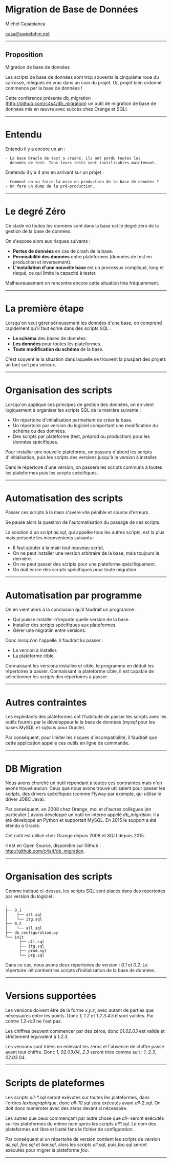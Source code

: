 
Migration de Base de Données
============================

Michel Casabianca

casa@sweetohm.net

---
Proposition
-----------

Migration de base de données

Les scripts de base de données sont trop souvents la cinquième roue du carrosse, relégués en vrac dans un coin du projet. Or, projet bien ordonné commence par la base de données !

Cette conférence présente db_migration (http://github.com/c4s4/db_migration) un outil de migration de base de données mis en œuvre avec succès chez Orange et SQLI.

---
# Entendu

Entendu il y a encore un an :

    - La base Oracle de test a crashé, ils ont perdu toutes les
      données de test. Tous leurs tests sont inutilisables maintenant.

Enetendu il y a 4 ans en arrivant sur un projet :

    - Comment on va faire la mise en production de la base de données ?
    - On fera un dump de la pré-production.

---
# Le degré Zéro

Ce stade où toutes les données sont dans la base est le degré zéro de la gestion de la base de données.

On s'expose alors aux risques suivants :

- **Pertes de données** en cas de crash de la base.
- **Perméabilité des données** entre plateformes (données de test en production et inversement).
- **L'installation d'une nouvelle base** est un processus compliqué, long et risqué, ce qui limite la capacité à tester.

Malheureusement on rencontre encore cette situation très fréquemment.

---
# La première étape

Lorsqu'on veut gérer sérieusement les données d'une base, on comprend rapidement qu'il faut écrire dans des scripts SQL :

- **Le schéma** des bases de données.
- **Les données** pour toutes les plateformes.
- **Toute modification du schéma** de la base.

C'est souvent le la situation dans laquelle se trouvent la pluspart des projets un tant soit peu sérieux.

---
# Organisation des scripts

Lorsqu'on applique ces principes de gestion des données, on en vient logiquement à organiser les scripts SQL de la manière suivante :

- Un répertoire d'initialisation permettant de créer la base.
- Un répertoire par version du logiciel comportant une modification du schéma ou des données.
- Des scripts par plateforme (test, préprod ou production) pour les données spécifiques.

Pour installer une nouvelle plateforme, on passera d'abord les scripts d'initialisation, puis les scripts des versions jusqu'à la version à installer.

Dans le répertoire d'une version, on passera les scripts communs à toutes les plateformes puis les scripts spécifiques.

---
# Automatisation des scripts

Passer ces scripts à la main s'avère vite pénible et source d'erreurs.

Se pause alors la question de l'automatisation du passage de ces scripts.

La solution d'un script *all.sql*, qui appelke tous les autres scripts, est la plus mais présente les inconvénients suivants :

- Il faut ajouter à la main tout nouveau script.
- On ne peut installer une version arbitraire de la base, mais toujours la dernière.
- On ne peut passer des scripts pour une plateforme spécifiquement.
- On doit écrire des scripts spécifiques pour toute migration.

---
# Automatisation par programme

On en vient alors à la conclusion qu'il faudrait un programme :

- Qui puisse installer n'importe quelle version de la base.
- Installer des scripts spécifiques aux plateformes.
- Gérer une migratiin entre versions.

Donc lorsqu'on l'appelle, il faudrait lui passer :

- La version à installer.
- La plateforme cible.

Connaissant les versions installée et cible, le programme en déduit les répertoires à passer. Connaissant la plateforme cible, il est capable de sélectionner les scripts des répertoires à passer.

---
# Autres contraintes

Les exploitants des plateformes ont l'habitude de passer les scripts avec les outils fournis par le développeur le la base de données (*mysql* pour les bases MySQL et *sqlplus* pour Oracle).

Par conséquent, pour limiter les risques d'incompatibilité, il faudrait que cette application appelle ces outils en ligne de commande.

---
# DB Migration

Nous avons cherché un outil répondant à toutes ces contraintes mais n'en avons trouvé aucun. Ceux que nous avons trouvé utilisaient pour passer les scripts, des drivers spécifiques (comme Flyway par exemple, qui utilise le driver JDBC Java).

Par conséquent, en 2008 chez Orange, moi et d'autres collègues (en particulier ) avons développé un outil en interne appelé *db_migration*. Il a été développé en Python et supportait MySQL. En 2015 le support a été étendu à Oracle.

Cet outil est utilisé chez Orange depuis 2008 et SQLI depuis 2015.

Il est en Open Source, disponible sur Github : <http://github.com/c4s4/db_migration>.

---
# Organisation des scripts

Comme indiqué ci-dessus, les scripts SQL sont placés dans des répertoires par version du logiciel :

    .
    ├── 0.1
    │    ├── all.sql
    │    └── itg.sql
    ├── 0.2
    │    └── all.sql
    ├── db_configuration.py
    └── init
          ├── all.sql
          ├── itg.sql
          ├── prod.sql
          └── prp.sql

Dans ce cas, nous avons deux répertoires de version : *0.1* et *0.2*. Le répertoire init contient les scripts d'initialisation de la base de données.

---
# Versions supportées

Les versions doivent être de la forme *x.y.z*, avec autant de parties que nécessaires entre les points. Donc *1*, *1.2* et *1.2.3.4.5.6* sont valides. Par contre *1.2-rc3* ne l'est pas.

Les chiffres peuvent commencer par des zéros, donc *01.02.03* est valide et strictement équivalent à *1.2.3*.

Les versions sont triées en enlevant les zéros et l'absence de chiffre passe avant tout chiffre. Donc *1*, *02.03.04*, *2.3* seront triés comme suit : *1*, *2.3*, *02.03.04*.

---
# Scripts de plateformes

Les scripts *all-\*.sql* seront exévutés sur toutes les plateformes, dans l'ordres *lexicographique*, donc *all-10.sql* sera exécutés avant *all-2.sql*. On doit donc numéroter avec des zéros devant si nécessaire.

Les autres que ceux commençant par autre chose que *all-* seront exécutés sur les plateformes du même nom *après* les scripts *all\*.sql*. Le nom des plateformes est libre et liusté fans le fichier de configuration.

Par conséquent si un répertoire de version contient les scripts de version *all.sql*, *foo.sql* et *bar.sql*, alors les scripts *all.sql*, puis *foo.sql* seront exécutés pour migrer la plateforme *foo*.

---